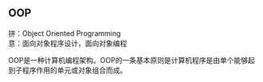 
OOP 
---------
拼：Object Oriented Programming  
意：面向对象程序设计，面向对象编程  
  
OOP是一种计算机编程架构。OOP的一条基本原则是计算机程序是由单个能够起到子程序作用的单元或对象组合而成。  





